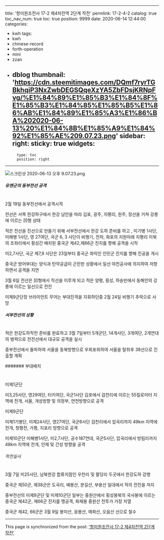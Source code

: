 
---
title: '항미원조전사 17-2 제4차전역 2단계 작전'
permlink: 17-2-4-2
catalog: true
toc_nav_num: true
toc: true
position: 9999
date: 2020-06-14 12:44:00
categories:
- kwh
tags:
- kwh
- chinese-record
- forth-operation
- mini
- zzan
- dblog
thumbnail: 'https://cdn.steemitimages.com/DQmf7ryrTGBkhqiP3NxZwbDEGSQqeXzYA5ZbFDsjKRNpFvg/%E1%84%89%E1%85%B3%E1%84%8F%E1%85%B3%E1%84%85%E1%85%B5%E1%86%AB%E1%84%89%E1%85%A3%E1%86%BA%202020-06-13%20%E1%84%8B%E1%85%A9%E1%84%92%E1%85%AE%209.07.23.png'
sidebar:
    right:
        sticky: true
widgets:
    -
        type: toc
        position: right
---


![스크린샷 2020-06-13 오후 9.07.23.png](https://cdn.steemitimages.com/DQmf7ryrTGBkhqiP3NxZwbDEGSQqeXzYA5ZbFDsjKRNpFvg/%E1%84%89%E1%85%B3%E1%84%8F%E1%85%B3%E1%84%85%E1%85%B5%E1%86%AB%E1%84%89%E1%85%A3%E1%86%BA%202020-06-13%20%E1%84%8B%E1%85%A9%E1%84%92%E1%85%AE%209.07.23.png)



##### 유엔군의 동부전선 공격
#
2월 19일 동부전선에서 공격시작

전선은 서쪽 한강하구에서 한강 남안을 따라 김포, 광주, 지평리, 원주, 정선을 거쳐 강릉에 이르는 凹형 상태

적은 전선을 진선으로 만들기 위해 서부전선에서 한강 도하 준비를 하고 , 미기병 1사단, 미해병 1사단, 영 27여단, 국군 6, 3 사단이 비행기, 전차, 화포의 지원아래 지평리 이북의 조좌리에서 횡성간 배치된 중국군 제42,제66군 진지를 향해 공격을 시작

미2,7사단, 국군 제7,9 사단은 23일부터 중국군 좌익인 인민군 진지를 향해 진공을 개시

중국군 방어부대는 양식과 탄약공급이 곤란한 상황에서 일선 야전공사에 의지하여 저항하면서 공격을 지연

3월 6일 전선은 凹형에서 직선을 이루게 되고 적은 양평, 횡성, 하송빈에서 동해안의 강릉에 이르는 일선으로 전진

미제9군단장 브라이언트 무어는 부대진격을 지휘하던중 2월 24일 비행기 추락으로 사망

##### 서부전선의 상황
#
적은 한강도하작전 준비를 완료하고 3월 7일부터 5개군단, 14개사단, 3개여단, 2개연대의 벙력으로 전전선에서 대규모 공격을 실시

중부전선에서 돌파하여 서울을 동북방향으로 우회포위하여 서울을 탈취후 38선으로 진출할 계획

####### 부대배치
#
미제1군단

미3,25사단, 영29여단, 터키여단, 국군1사단
김포에서 검천리에 이르는 55킬로미터 지역에 전개, 서울, 개성방향 및 의정부, 연천방향으로 공격

미제9군단

미제1기병단, 미제24사단, 영27여단, 국군6사단
검천리에서 압곡리까지 49km 지역에 전개, 청평천, 가평, 지포리 방향으로 공격

미제10군단
미해병1사단, 미2,7사단, 공수187연대, 국군5사단,
압곡리에서 방림리까지 48km 지역에 전개, 인제 및 간성 방향을 공격

###### 작전실시
#
3월 7일 미25사단, 남북한강 합류지점인 우천리 및 팔당리 두곳에서 한강도하 강행

중국군 제50군, 제38군은 도곡리, 예봉산, 분길산, 부용산 일대에서 적의 전진을 저지

중부전선의 미제9군단 및 미제10군단 일부는 중원산에서 횡성봉북의 국사봉에 이르는 중국군 제42군, 제66군 진지를 맹공격, 화채봉 중원산 전투가 가장 치열

중국군 제42, 66군은 3월 9일 봉미산, 응봉산, 매화산, 오음산 선으로 철수

- - -

This page is synchronized from the post: ['항미원조전사 17-2 제4차전역 2단계 작전'](https://steemit.com/@wisdomandjustice/17-2-4-2)
